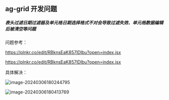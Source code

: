 ## ag-grid 开发问题



##### 表头过滤日期过滤器及单元格日期选择格式不对会导致过滤失效、单元格数据编辑后被清空等问题

问题参考：

https://plnkr.co/edit/RBknsEaK857lDlbu?open=index.jsx

https://plnkr.co/edit/RBknsEaK857lDlbu?open=index.jsx

具体解决：

![image-20240306180244795](https://cdn.jsdelivr.net/gh/MrCodeFront/assets/md/DmZFj5yJpnE4vYX.png)

![image-20240306180413769](https://cdn.jsdelivr.net/gh/MrCodeFront/assets/md/6xKSiQzV74wRvmE.png)